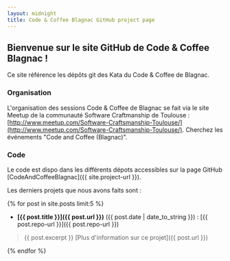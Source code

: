 ```yaml
---
layout: midnight
title: Code & Coffee Blagnac GitHub project page
---
```


## Bienvenue sur le site GitHub de Code & Coffee Blagnac !

Ce site référence les dépôts git des Kata du Code & Coffee de Blagnac.

### Organisation

L'organisation des sessions Code & Coffee de Blagnac se fait via le site Meetup de la communauté Software Craftmanship de Toulouse : [http://www.meetup.com/Software-Craftsmanship-Toulouse/](http://www.meetup.com/Software-Craftsmanship-Toulouse/). Cherchez les événements "Code and Coffee (Blagnac)".

### Code

Le code est dispo dans les différents dépots accessibles sur la page GitHub [CodeAndCoffeeBlagnac]({{ site.project-url }}).

Les derniers projets que nous avons faits sont :

{% for post in site.posts limit:5 %}

 * **[{{ post.title }}]({{ post.url }})** ({{ post.date | date_to_string }}) : [{{ post.repo-url }}]({{ post.repo-url }})

  > {{ post.excerpt }}
  [Plus d'information sur ce projet]({{ post.url }})

{% endfor %}
